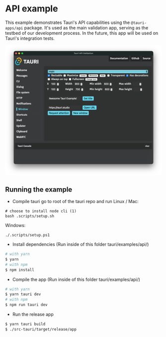 # API example
This example demonstrates Tauri's API capabilities using the `@tauri-apps/api` package. It's used as the main validation app, serving as the testbed of our development process.
In the future, this app will be used on Tauri's integration tests.

![App screenshot](./screenshot.png?raw=true)

## Running the example

- Compile tauri
go to root of the tauri repo and run
Linux / Mac:
```
# choose to install node cli (1)
bash .scripts/setup.sh
```

Windows:
```
./.scripts/setup.ps1
```

- Install dependencies (Run inside of this folder tauri/examples/api/)
```bash
# with yarn
$ yarn
# with npm
$ npm install
```


- Compile the app (Run inside of this folder tauri/examples/api/)
```bash
# with yarn
$ yarn tauri dev
# with npm
$ npm run tauri dev
```

- Run the release app
```bash
$ yarn tauri build
$ ./src-tauri/target/release/app
```
